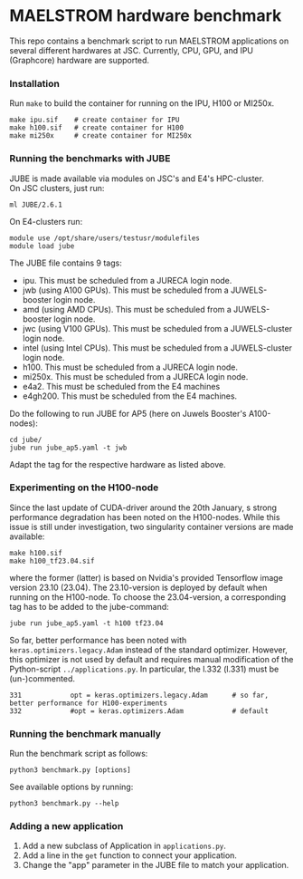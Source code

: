 # MAELSTROM hardware benchmark

This repo contains a benchmark script to run MAELSTROM applications on several different hardwares at JSC. Currently, CPU, GPU, and IPU (Graphcore) hardware are supported.

### Installation
Run `make` to build the container for running on the IPU, H100 or MI250x.
```
make ipu.sif    # create container for IPU
make h100.sif   # create container for H100
make mi250x     # create container for MI250x
```

### Running the benchmarks with JUBE
JUBE is made available via modules on JSC's and E4's HPC-cluster. <br>
On JSC clusters, just run:
```
ml JUBE/2.6.1
```
On E4-clusters run:
```
module use /opt/share/users/testusr/modulefiles
module load jube
```
The JUBE file contains 9 tags:
- ipu. This must be scheduled from a JURECA login node.
- jwb (using A100 GPUs). This must be scheduled from a JUWELS-booster login node.
- amd (using AMD CPUs). This must be scheduled from a JUWELS-booster login node.
- jwc (using V100 GPUs). This must be scheduled from a JUWELS-cluster login node.
- intel (using Intel CPUs). This must be scheduled from a JUWELS-cluster login node.
- h100. This must be scheduled from a JURECA login node.
- mi250x. This must be scheduled from a JURECA login node.
- e4a2. This must be scheduled from the E4 machines 
- e4gh200. This must be scheduled from the E4 machines.

Do the following to run JUBE for AP5 (here on Juwels Booster's A100-nodes):
```
cd jube/
jube run jube_ap5.yaml -t jwb
```

Adapt the tag for the respective hardware as listed above.

### Experimenting on the H100-node
Since the last update of CUDA-driver around the 20th January, s strong performance degradation has been noted on the H100-nodes.
While this issue is still under investigation, two singularity container versions are made available:

```
make h100.sif
make h100_tf23.04.sif
```
where the former (latter) is based on Nvidia's provided Tensorflow image version 23.10 (23.04).
The 23.10-version is deployed by default when running on the H100-node. To choose the 23.04-version, a corresponding tag has to be added to the jube-command:

```
jube run jube_ap5.yaml -t h100 tf23.04
```
So far, better performance has been noted with ```keras.optimizers.legacy.Adam``` instead of the standard optimizer. However, this optimizer is not used by default and requires manual modification of the Python-script ```../applications.py```. 
In particular, the l.332 (l.331) must be (un-)commented.
```
331            opt = keras.optimizers.legacy.Adam      # so far, better performance for H100-experiments
332            #opt = keras.optimizers.Adam            # default
```

### Running the benchmark manually

Run the benchmark script as follows:

```
python3 benchmark.py [options]
```

See available options by running:

```
python3 benchmark.py --help
```

### Adding a new application

1) Add a new subclass of Application in `applications.py`.
2) Add a line in the `get` function to connect your application.
3) Change the "app" parameter in the JUBE file to match your application.
